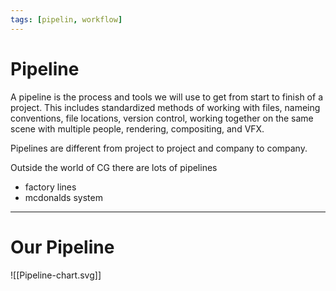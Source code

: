 ```yaml
---
tags: [pipelin, workflow]
---
```


# Pipeline
A pipeline is the process and tools we will use to get from start to finish of a project.
This includes standardized methods of working with files, nameing conventions, file locations, version control, working together on the same scene with multiple people, rendering, compositing, and VFX.

Pipelines are different from project to project and company to company.

Outside the world of CG there are lots of pipelines
- factory lines
- mcdonalds system




---

# Our Pipeline

![[Pipeline-chart.svg]]